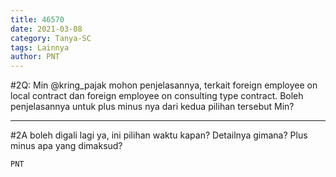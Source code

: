 ```yaml
---
title: 46570
date: 2021-03-08
category: Tanya-SC
tags: Lainnya
author: PNT
---
```


#2Q: Min @kring_pajak mohon penjelasannya, terkait foreign employee on local contract dan foreign employee on consulting type contract. Boleh penjelasannya untuk plus minus nya dari kedua pilihan tersebut Min?

---

#2A boleh digali lagi ya, ini pilihan waktu kapan? Detailnya gimana? Plus minus apa yang dimaksud?

`PNT`

